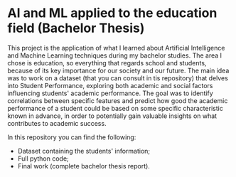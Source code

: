 # AI and ML applied to the education field (Bachelor Thesis)
This project is the application of what I learned about Artificial Intelligence and Machine Learning techniques during my bachelor studies. The area I chose is education, so everything that regards school and students, because of its key importance for our society and our future. The main idea was to work on a dataset (that you can consult in tis repository) that delves into Student Performance, exploring both academic and social factors influencing students' academic performance. The goal was to identify correlations between specific features and predict how good the academic performance of a student could be based on some specific characteristic known in advance, in order to potentially gain valuable insights on what contributes to academic success.

In this repository you can find the following:
- Dataset containing the students' information;
- Full python code;
- Final work (complete bachelor thesis report).
